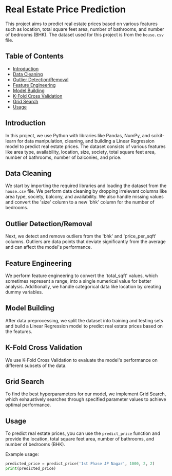 # Real Estate Price Prediction

This project aims to predict real estate prices based on various features such as location, total square feet area, number of bathrooms, and number of bedrooms (BHK). The dataset used for this project is from the `house.csv` file.

## Table of Contents
- [Introduction](#introduction)
- [Data Cleaning](#data-cleaning)
- [Outlier Detection/Removal](#outlier-detectionremoval)
- [Feature Engineering](#feature-engineering)
- [Model Building](#model-building)
- [K-Fold Cross Validation](#k-fold-cross-validation)
- [Grid Search](#grid-search)
- [Usage](#usage)

## Introduction

In this project, we use Python with libraries like Pandas, NumPy, and scikit-learn for data manipulation, cleaning, and building a Linear Regression model to predict real estate prices. The dataset consists of various features like area type, availability, location, size, society, total square feet area, number of bathrooms, number of balconies, and price.

## Data Cleaning

We start by importing the required libraries and loading the dataset from the `house.csv` file. We perform data cleaning by dropping irrelevant columns like area type, society, balcony, and availability. We also handle missing values and convert the 'size' column to a new 'bhk' column for the number of bedrooms.

## Outlier Detection/Removal

Next, we detect and remove outliers from the 'bhk' and 'price_per_sqft' columns. Outliers are data points that deviate significantly from the average and can affect the model's performance.

## Feature Engineering

We perform feature engineering to convert the 'total_sqft' values, which sometimes represent a range, into a single numerical value for better analysis. Additionally, we handle categorical data like location by creating dummy variables.

## Model Building

After data preprocessing, we split the dataset into training and testing sets and build a Linear Regression model to predict real estate prices based on the features.

## K-Fold Cross Validation

We use K-Fold Cross Validation to evaluate the model's performance on different subsets of the data.

## Grid Search

To find the best hyperparameters for our model, we implement Grid Search, which exhaustively searches through specified parameter values to achieve optimal performance.

## Usage

To predict real estate prices, you can use the `predict_price` function and provide the location, total square feet area, number of bathrooms, and number of bedrooms (BHK).

Example usage:
```python
predicted_price = predict_price('1st Phase JP Nagar', 1000, 2, 2)
print(predicted_price)
